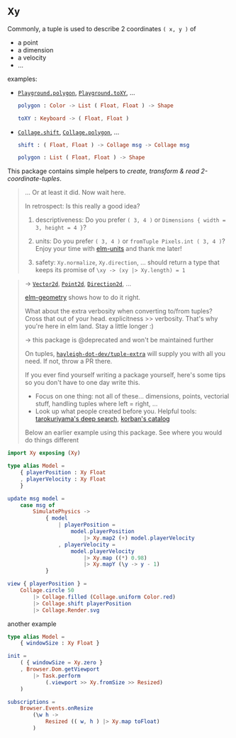 ## Xy

Commonly, a tuple is used to describe 2 coordinates `( x, y )` of

  - a point
  - a dimension
  - a velocity
  - ...

examples:
  - [`Playground.polygon`](https://package.elm-lang.org/packages/justgook/webgl-playground/5.0.0/Playground#polygon), [`Playground.toXY`](https://package.elm-lang.org/packages/justgook/webgl-playground/5.0.0/Playground#toXY), ...

    ```elm
    polygon : Color -> List ( Float, Float ) -> Shape

    toXY : Keyboard -> ( Float, Float )
    ```
  - [`Collage.shift`](https://package.elm-lang.org/packages/timjs/elm-collage/latest/Collage#shift), [`Collage.polygon`](https://package.elm-lang.org/packages/timjs/elm-collage/latest/Collage#polygon), ...
    ```elm
    shift : ( Float, Float ) -> Collage msg -> Collage msg

    polygon : List ( Float, Float ) -> Shape
    ```

This package contains simple helpers to _create, transform & read 2-coordinate-tuples_.

> ... Or at least it did. Now wait here.
> 
> In retrospect: Is this really a good idea?
> 
> 1. descriptiveness: Do you prefer `( 3, 4 )` or `Dimensions { width = 3, height = 4 }`?
> 
> 2. units: Do you prefer `( 3, 4 )` or `fromTuple Pixels.int ( 3, 4 )`?
>    Enjoy your time with [elm-units](https://package.elm-lang.org/packages/ianmackenzie/elm-units/latest) and thank me later!
> 
> 3. safety: `Xy.normalize`, `Xy.direction`, ... should return a type that keeps its promise of `\xy -> (xy |> Xy.length) = 1`

> → [`Vector2d`](https://dark.elm.dmy.fr/packages/ianmackenzie/elm-geometry/latest/Vector2d), [`Point2d`](https://dark.elm.dmy.fr/packages/ianmackenzie/elm-geometry/latest/Point2d), [`Direction2d`](https://dark.elm.dmy.fr/packages/ianmackenzie/elm-geometry/latest/Direction2d), ...
> 
> [elm-geometry](https://dark.elm.dmy.fr/packages/ianmackenzie/elm-geometry/latest/) shows how to do it right.
> 
> What about the extra verbosity when converting to/from tuples?
> Cross that out of your head. explicitness >> verbosity.
> That's why you're here in elm land. Stay a little longer :)
> 
> → this package is @deprecated and won't be maintained further
> 
> On tuples, [`hayleigh-dot-dev/tuple-extra`](https://dark.elm.dmy.fr/packages/hayleigh-dot-dev/tuple-extra/latest/Tuple-Extra)
> will supply you with all you need. If not, throw a PR there.
> 
> If you ever find yourself writing a package yourself, here's some tips so you don't have to one day write this.
> - Focus on one thing: not all of these... dimensions, points, vectorial stuff, handling tuples where left = right, ...
> - Look up what people created before you. Helpful tools: [tarokuriyama's deep search](https://tarokuriyama.com/elmsearch/), [korban's catalog](https://korban.net/elm/catalog/)
> 
> Below an earlier example using this package.
> See where you would do things different

```elm
import Xy exposing (Xy)

type alias Model =
    { playerPosition : Xy Float
    , playerVelocity : Xy Float
    }

update msg model =
    case msg of
        SimulatePhysics ->
            { model
                | playerPosition =
                    model.playerPosition
                        |> Xy.map2 (+) model.playerVelocity
                , playerVelocity =
                    model.playerVelocity
                        |> Xy.map ((*) 0.98)
                        |> Xy.mapY (\y -> y - 1)
            }

view { playerPosition } =
    Collage.circle 50
        |> Collage.filled (Collage.uniform Color.red)
        |> Collage.shift playerPosition
        |> Collage.Render.svg
```

another example

```elm
type alias Model =
    { windowSize : Xy Float }

init =
    ( { windowSize = Xy.zero }
    , Browser.Dom.getViewport
        |> Task.perform
            (.viewport >> Xy.fromSize >> Resized)
    )

subscriptions =
    Browser.Events.onResize
        (\w h ->
            Resized (( w, h ) |> Xy.map toFloat)
        )
```